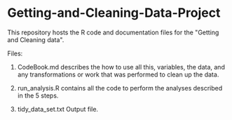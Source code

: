 # Getting-and-Cleaning-Data-Project

This repository hosts the R code and documentation files for the "Getting and Cleaning data".

Files:

1. CodeBook.md  describes the how to use all this, variables, the data, and any transformations or work that was performed to clean up the data.
   
2. run_analysis.R   contains all the code to perform the analyses described in the 5 steps.

3. tidy_data_set.txt Output file.

